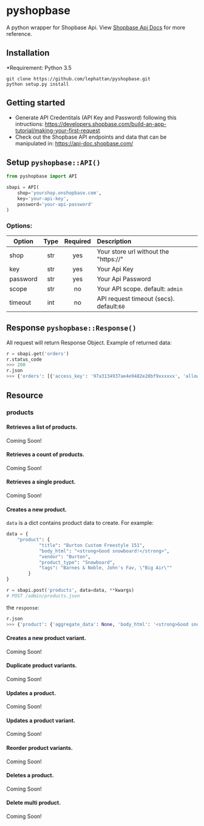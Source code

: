 # pyshopbase
A python wrapper for Shopbase Api. View [Shopbase Api Docs](https://api-doc.shopbase.com/) for more reference.

## Installation

*Requirement: Python 3.5

```
git clone https://github.com/lephattan/pyshopbase.git
python setup.py install
```

## Getting started
* Generate API Credentitals (API Key and Password) following this intructions: https://developers.shopbase.com/build-an-app-tutorial/making-your-first-request
* Check out the Shopbase API endpoints and data that can be manipulated in: https://api-doc.shopbase.com/

## Setup ```pyshopbase::API()```
```python
from pyshopbase import API

sbapi = API(
    shop='yourshop.onshopbase.com',
    key='your-api-key',
    password='your-api-password'
)
```
### Options:
|Option|Type|Required|Description|
|----|:----:|:----:|:----|
|shop|str|yes|Your store url without the "https://"|
|key|str|yes|Your Api Key|
|password|str|yes|Your Api Password|
|scope|str|no| Your API scope. default: ```admin```|
|timeout|int|no|API request timeout (secs). default:```60```|

## Response ```pyshopbase::Response()```

All request will return Response Object. Example of returned data:

```python
r = sbapi.get('orders')
r.status_code
>>> 200
r.json
>>> {'orders': [{'access_key': '97a3134937ae4e9482e20bf9xxxxxx', 'allow_refund': True, 'applied_discount': None, 'billing_address': {'address1': '...'// Dictionary data
```
## Resource
### products
#### Retrieves a list of products.
Coming Soon!
#### Retrieves a count of products.
Coming Soon!
#### Retrieves a single product.
Coming Soon!
#### Creates a new product.
```data``` is a dict contains product data to create. For example:
```python
data = {
    "product": {
            "title": "Burton Custom Freestyle 151",
            "body_html": "<strong>Good snowboard!</strong>",
            "vendor": "Burton",
            "product_type": "Snowboard",
            "tags": "Barnes & Noble, John's Fav, \"Big Air\""
        }
}
```

```python
r = sbapi.post('products', data=data, **kwargs)
# POST /admin/products.json
```
the ```response```:
```python
r.json
>>> {'product': {'aggregate_data': None, 'body_html': '<strong>Good snowboard!</strong>', 'created_at': '2019-07-03T06:47:50+00:00', 'handle': 'burton-custom-freestyle-151', 'id': 3517212354513... // JSON Data
```
#### Creates a new product variant.
Coming Soon!
#### Duplicate product variants.
Coming Soon!
#### Updates a product.
Coming Soon!
#### Updates a product variant.
Coming Soon!
#### Reorder product variants.
Coming Soon!
#### Deletes a product.
Coming Soon!
#### Delete multi product.
Coming Soon!